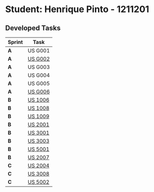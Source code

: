# Student: Henrique Pinto - 1211201

## Developed Tasks


| Sprint | Task                                                |
|--------|-----------------------------------------------------|
| **A**  | US G001                                             |
| **A**  | [US G002](../SPRINT%20A/US_G002/readme.md)          |
| **A**  | US G003                                             |
| **A**  | US G004                                             |
| **A**  | US G005                                             |
| **A**  | [US G006](../SPRINT%20A/US_G006/readme.md)          |
| **B**  | [US 1006](../SPRINT%20B/US_1006/readme.md)          |
| **B**  | [US 1008](../SPRINT%20B/US_1008/readme.md)          |
| **B**  | [US 1009](../SPRINT%20B/US_1009/readme.md)          |
| **B**  | [US 2001](../SPRINT%20B/US_2001/readme.md)          |
| **B**  | [US 3001](../SPRINT%20B/US_3001/readme.md)          |
| **B**  | [US 3003](../SPRINT%20B/US_3003/readme.md)          |
| **B**  | [US 5001](../SPRINT%20B/US_5001/US5001_Group8.pptx) |
| **B**  | [US 2007](../SPRINT%20B/US_2007/readme.md)          |
| **C**  | [US 2004](../SPRINT%20C/US_2004/readme.md)          |
| **C**  | [US 3008](../SPRINT%20C/US_3008/readme.md)          |
| **C**  | [US 5002](../SPRINT%20C/US_5002/US5002_Group8.pptx) |